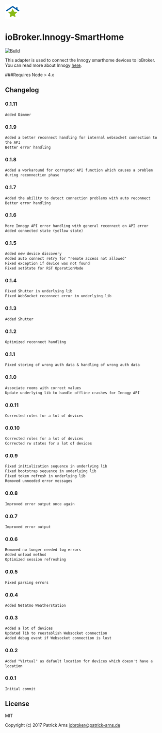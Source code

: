 ![Logo](admin/innogy-smarthome.png)
# ioBroker.Innogy-SmartHome

[![Build](https://travis-ci.org/PArns/ioBroker.innogy-smarthome.svg?branch=master)](https://travis-ci.org/PArns/ioBroker.innogy-smarthome)

This adapter is used to connect the Innogy smarthome devices to ioBroker. You can read more about Innogy [here](https://www.innogy.com).

###Requires Node > 4.x

## Changelog

### 0.1.11
    Added Dimmer

### 0.1.9
    Added a better reconnect handling for internal websocket connection to the API
    Better error handling

### 0.1.8
    Added a workaround for corrupted API function which causes a problem during reconnection phase

### 0.1.7
    Added the ability to detect connection problems with auto reconnect
    Better error handling

### 0.1.6
    More Innogy API error handling with general reconnect on API error
    Added connected state (yellow state)

### 0.1.5
    Added new device discovery
    Added auto connect retry for "remote access not allowed"
    Fixed exception if device was not found
    Fixed setState for RST OperationMode

### 0.1.4
    Fixed Shutter in underlying lib
    Fixed WebSocket reconnect error in underlying lib

### 0.1.3
    Added Shutter

### 0.1.2
    Optimized reconnect handling

### 0.1.1
    Fixed storing of wrong auth data & handling of wrong auth data

### 0.1.0
    Associate rooms with correct values
    Update underlying lib to handle offline crashes for Innogy API

### 0.0.11
    Corrected roles for a lot of devices

### 0.0.10
    Corrected roles for a lot of devices
    Corrected rw states for a lot of devices

### 0.0.9
    Fixed initialization sequence in underlying lib
    Fixed bootstrap sequence in underlying lib
    Fixed token refresh in underlying lib
    Removed unneeded error messages

### 0.0.8
    Improved error output once again

### 0.0.7
    Improved error output

### 0.0.6
    Removed no longer needed log errors
    Added unload method
    Optimized session refreshing

### 0.0.5
    Fixed parsing errors

### 0.0.4
    Added Netatmo Weatherstation

### 0.0.3
    Added a lot of devices
    Updated lib to reestablish Websocket connection
    Added debug event if Websocket connection is lost

### 0.0.2
    Added "Virtual" as default location for devices which doesn't have a location

### 0.0.1
    Initial commit

## License
MIT

Copyright (c) 2017 Patrick Arns <iobroker@patrick-arns.de>